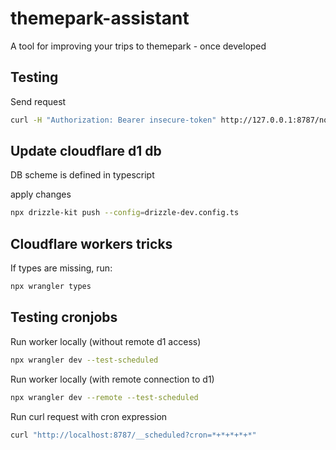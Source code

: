 # themepark-assistant
A tool for improving your trips to themepark - once developed

## Testing
Send request

```bash
curl -H "Authorization: Bearer insecure-token" http://127.0.0.1:8787/notification/list
```

## Update cloudflare d1 db
DB scheme is defined in typescript

apply changes
```bash
npx drizzle-kit push --config=drizzle-dev.config.ts
```

## Cloudflare workers tricks
If types are missing, run:
```bash
npx wrangler types
```

## Testing cronjobs
Run worker locally (without remote d1 access)
```bash
npx wrangler dev --test-scheduled
```

Run worker locally (with remote connection to d1)
```bash
npx wrangler dev --remote --test-scheduled
```

Run curl request with cron expression
```bash
curl "http://localhost:8787/__scheduled?cron=*+*+*+*+*"
```